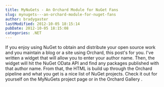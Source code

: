 ```yaml
---
title: MyNuGets - An Orchard Module for NuGet Fans
slug: mynugets---an-orchard-module-for-nuget-fans
author: bradygaster
lastModified: 2012-10-05 18:15:14
pubDate: 2012-10-05 18:15:08
categories: .NET
---
```


<p>If you enjoy using NuGet to obtain and distribute your open source work and you maintain a blog or a site using Orchard, this post&apos;s for you. I&apos;ve written a widget that will allow you to enter your author name. Then, the widget will hit the NuGet OData
  API and find any packages published with that author name. From that, the HTML is build up through the Orchard pipeline and what you get is a nice list of NuGet projects. Check it out for yourself on the
  <a>MyNuGets project page</a>  or in the
  <a>Orchard Gallery</a> .&#xA0;</p>
